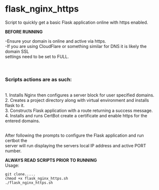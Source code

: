 # flask_nginx_https
Script to quickly get a basic Flask application online with https enabled.

**BEFORE RUNNING**<br>

-Ensure your domain is online and active via https.<br>
-If you are using CloudFlare or something similar for DNS it is likely the domain SSL<br>settings need to be set to FULL.<br><br><br>


<h3>Scripts actions are as such:</h3><br>
1. Installs Nginx then configures a server block for user specified domains.<br>
2. Creates a project directory along with virtual environment and installs flask to it.<br>
3. Constructs Flask application with a route returning a success message.<br>
4. Installs and runs CertBot create a certificate and enable https for the entered domains. <br><br>


After following the prompts to configure the Flask application and run certbot the<br>server will run displaying the servers local IP address and active PORT number.<br>

**ALWAYS READ SCRIPTS PRIOR TO RUNNING**<br>
Usage:<br>
```
git clone.....
chmod +x flask_nginx_https.sh
./flask_nginx_https.sh
```
